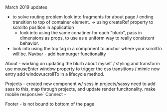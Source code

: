 March 2019 updates
 
 - to solve routing problem look into fragments for about page / ending transition to top of container element.
 -> using createRef property to scrollto position in application
    - look into using the same conatiner for each "blurb", pass in dimensions as props, to use as a uniform way to really 
    consistent behavior.
- look into using the top tag in a component to anchor where your scrollTo will be.
Navbar - add hamburger funcitonality

About - working on updating the blurb about myself / styling and transform
    use mouseEnter window property to trigger the css transitions / mimic new entry
    add window.scrollTo in a lifecycle method.

Projects - created new component w/ scss in projects/sassy
    need to add sass to this, map through projects, and update render funcitonality.
    make mobile responsive`
Connect - 

Footer - is not bound to bottom of the page
